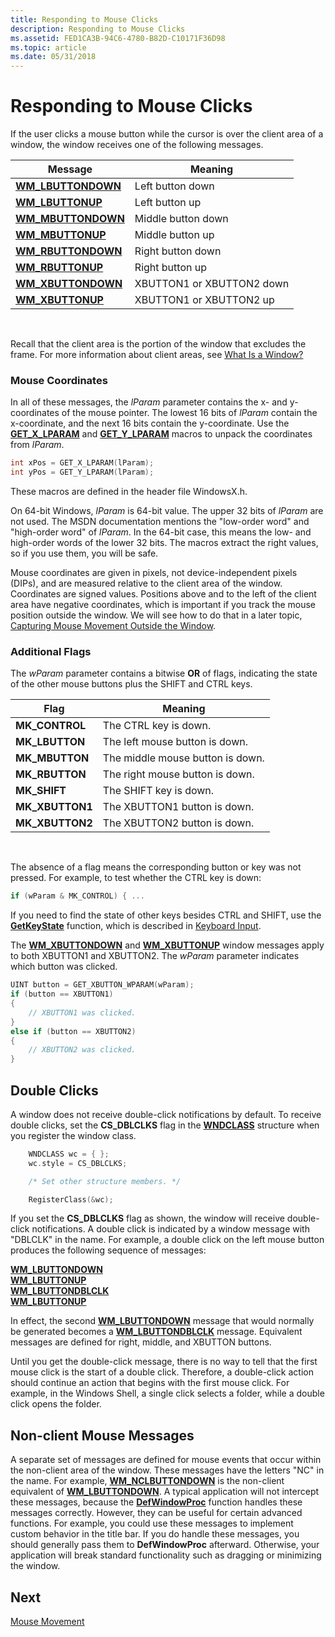 ```yaml
---
title: Responding to Mouse Clicks
description: Responding to Mouse Clicks
ms.assetid: FED1CA3B-94C6-4780-B82D-C10171F36D98
ms.topic: article
ms.date: 05/31/2018
---
```


# Responding to Mouse Clicks

If the user clicks a mouse button while the cursor is over the client area of a window, the window receives one of the following messages.



| Message                                        | Meaning                   |
|------------------------------------------------|---------------------------|
| [**WM\_LBUTTONDOWN**](https://docs.microsoft.com/windows/desktop/inputdev/wm-lbuttondown) | Left button down          |
| [**WM\_LBUTTONUP**](https://docs.microsoft.com/windows/desktop/inputdev/wm-lbuttonup)     | Left button up            |
| [**WM\_MBUTTONDOWN**](https://docs.microsoft.com/windows/desktop/inputdev/wm-mbuttondown) | Middle button down        |
| [**WM\_MBUTTONUP**](https://docs.microsoft.com/windows/desktop/inputdev/wm-mbuttonup)     | Middle button up          |
| [**WM\_RBUTTONDOWN**](https://docs.microsoft.com/windows/desktop/inputdev/wm-rbuttondown) | Right button down         |
| [**WM\_RBUTTONUP**](https://docs.microsoft.com/windows/desktop/inputdev/wm-rbuttonup)     | Right button up           |
| [**WM\_XBUTTONDOWN**](https://docs.microsoft.com/windows/desktop/inputdev/wm-xbuttondown) | XBUTTON1 or XBUTTON2 down |
| [**WM\_XBUTTONUP**](https://docs.microsoft.com/windows/desktop/inputdev/wm-xbuttonup)     | XBUTTON1 or XBUTTON2 up   |



 

Recall that the client area is the portion of the window that excludes the frame. For more information about client areas, see [What Is a Window?](what-is-a-window-.md)

### Mouse Coordinates

In all of these messages, the *lParam* parameter contains the x- and y-coordinates of the mouse pointer. The lowest 16 bits of *lParam* contain the x-coordinate, and the next 16 bits contain the y-coordinate. Use the [**GET\_X\_LPARAM**](https://docs.microsoft.com/windows/desktop/api/windowsx/nf-windowsx-get_x_lparam) and [**GET\_Y\_LPARAM**](https://docs.microsoft.com/windows/desktop/api/windowsx/nf-windowsx-get_y_lparam) macros to unpack the coordinates from *lParam*.


```C++
int xPos = GET_X_LPARAM(lParam); 
int yPos = GET_Y_LPARAM(lParam);
```



These macros are defined in the header file WindowsX.h.

On 64-bit Windows, *lParam* is 64-bit value. The upper 32 bits of *lParam* are not used. The MSDN documentation mentions the "low-order word" and "high-order word" of *lParam*. In the 64-bit case, this means the low- and high-order words of the lower 32 bits. The macros extract the right values, so if you use them, you will be safe.

Mouse coordinates are given in pixels, not device-independent pixels (DIPs), and are measured relative to the client area of the window. Coordinates are signed values. Positions above and to the left of the client area have negative coordinates, which is important if you track the mouse position outside the window. We will see how to do that in a later topic, [Capturing Mouse Movement Outside the Window](mouse-movement.md).

### Additional Flags

The *wParam* parameter contains a bitwise **OR** of flags, indicating the state of the other mouse buttons plus the SHIFT and CTRL keys.



| Flag             | Meaning                          |
|------------------|----------------------------------|
| **MK\_CONTROL**  | The CTRL key is down.            |
| **MK\_LBUTTON**  | The left mouse button is down.   |
| **MK\_MBUTTON**  | The middle mouse button is down. |
| **MK\_RBUTTON**  | The right mouse button is down.  |
| **MK\_SHIFT**    | The SHIFT key is down.           |
| **MK\_XBUTTON1** | The XBUTTON1 button is down.     |
| **MK\_XBUTTON2** | The XBUTTON2 button is down.     |



 

The absence of a flag means the corresponding button or key was not pressed. For example, to test whether the CTRL key is down:


```C++
if (wParam & MK_CONTROL) { ...
```



If you need to find the state of other keys besides CTRL and SHIFT, use the [**GetKeyState**](https://docs.microsoft.com/windows/desktop/api/winuser/nf-winuser-getkeystate) function, which is described in [Keyboard Input](keyboard-input.md).

The [**WM\_XBUTTONDOWN**](https://docs.microsoft.com/windows/desktop/inputdev/wm-xbuttondown) and [**WM\_XBUTTONUP**](https://docs.microsoft.com/windows/desktop/inputdev/wm-xbuttonup) window messages apply to both XBUTTON1 and XBUTTON2. The *wParam* parameter indicates which button was clicked.


```C++
UINT button = GET_XBUTTON_WPARAM(wParam);  
if (button == XBUTTON1)
{
    // XBUTTON1 was clicked.
}
else if (button == XBUTTON2)
{
    // XBUTTON2 was clicked.
}
```



## Double Clicks

A window does not receive double-click notifications by default. To receive double clicks, set the **CS\_DBLCLKS** flag in the [**WNDCLASS**](https://docs.microsoft.com/windows/win32/api/winuser/ns-winuser-wndclassa) structure when you register the window class.


```C++
    WNDCLASS wc = { };
    wc.style = CS_DBLCLKS;

    /* Set other structure members. */

    RegisterClass(&wc);

```



If you set the **CS\_DBLCLKS** flag as shown, the window will receive double-click notifications. A double click is indicated by a window message with "DBLCLK" in the name. For example, a double click on the left mouse button produces the following sequence of messages:

<dl>

[**WM\_LBUTTONDOWN**](https://docs.microsoft.com/windows/desktop/inputdev/wm-lbuttondown)  
[**WM\_LBUTTONUP**](https://docs.microsoft.com/windows/desktop/inputdev/wm-lbuttonup)  
[**WM\_LBUTTONDBLCLK**](https://docs.microsoft.com/windows/desktop/inputdev/wm-lbuttondblclk)  
[**WM\_LBUTTONUP**](https://docs.microsoft.com/windows/desktop/inputdev/wm-lbuttonup)  
</dl>

In effect, the second [**WM\_LBUTTONDOWN**](https://docs.microsoft.com/windows/desktop/inputdev/wm-lbuttondown) message that would normally be generated becomes a [**WM\_LBUTTONDBLCLK**](https://docs.microsoft.com/windows/desktop/inputdev/wm-lbuttondblclk) message. Equivalent messages are defined for right, middle, and XBUTTON buttons.

Until you get the double-click message, there is no way to tell that the first mouse click is the start of a double click. Therefore, a double-click action should continue an action that begins with the first mouse click. For example, in the Windows Shell, a single click selects a folder, while a double click opens the folder.

## Non-client Mouse Messages

A separate set of messages are defined for mouse events that occur within the non-client area of the window. These messages have the letters "NC" in the name. For example, [**WM\_NCLBUTTONDOWN**](https://docs.microsoft.com/windows/desktop/inputdev/wm-nclbuttondown) is the non-client equivalent of [**WM\_LBUTTONDOWN**](https://docs.microsoft.com/windows/desktop/inputdev/wm-lbuttondown). A typical application will not intercept these messages, because the [**DefWindowProc**](https://docs.microsoft.com/windows/desktop/api/winuser/nf-winuser-defwindowproca) function handles these messages correctly. However, they can be useful for certain advanced functions. For example, you could use these messages to implement custom behavior in the title bar. If you do handle these messages, you should generally pass them to **DefWindowProc** afterward. Otherwise, your application will break standard functionality such as dragging or minimizing the window.

## Next

[Mouse Movement](mouse-movement.md)

 

 




